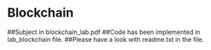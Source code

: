 # Blockchain
##Subject in blockchain_lab.pdf
##Code has been implemented in lab_blockchain file.
##Please have a look with readme.txt in the file.
